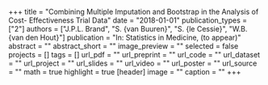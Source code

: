 +++
title = "Combining Multiple Imputation and Bootstrap in the Analysis of Cost- Effectiveness Trial Data"
date = "2018-01-01"
publication_types = ["2"]
authors = ["J.P.L. Brand", "S. {van Buuren}", "S. {le Cessie}", "W.B. {van den Hout}"]
publication = "In: Statistics in Medicine, (to appear)"
abstract = ""
abstract_short = ""
image_preview = ""
selected = false
projects = []
tags = []
url_pdf = ""
url_preprint = ""
url_code = ""
url_dataset = ""
url_project = ""
url_slides = ""
url_video = ""
url_poster = ""
url_source = ""
math = true
highlight = true
[header]
image = ""
caption = ""
+++
